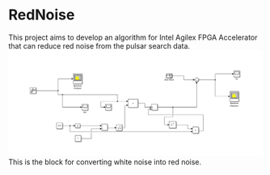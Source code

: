 # RedNoise
This project aims to develop an algorithm for Intel Agilex FPGA Accelerator that can reduce red noise from the pulsar search data.
![This is the block for converting white noise into red noise](simulink_block.PNG)
This is the block for converting white noise into red noise.



